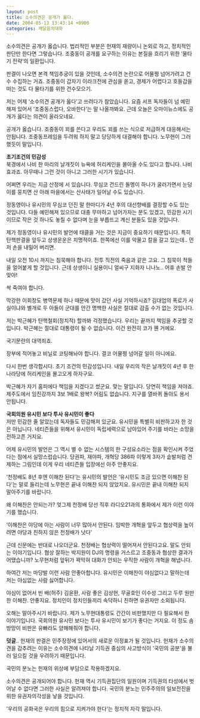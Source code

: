 ```yaml
---
layout: post
title: 소수의견은 공개가 옳다.
date: 2004-05-13 13:43:14 +0900
categories: 깨달음의대화
---
```

소수의견은 공개가 옳습니다. 법리적인 부분은 헌재의 재량이니 논외로 하고, 정치적인 판단만 한다면 그렇습니다. 조중동이 공개를 요구하는 이유는 본질을 흐리기 위한 ‘물타기 전략’의 일환입니다.    
  
판결이 나오면 본격 책임추궁이 있을 것인데, 소수의견 논란으로 어물쩡 넘어가려고 건수 수집하는 거죠. 조중동이 갑자기 이라크전에 관심을 쏟고, 경제가 어렵다고 호들갑을 떠는 것도 다 물타기를 위한 건수모으기.    
  
저는 어제 ‘소수의견 공개가 옳다’고 쓰려다가 참았습니다. 요즘 서프 독자들이 넘 예민해져 있어서 ‘조중동스럽다, 오바한다’는 말 나올까봐요. 근데 오늘은 오마이뉴스에도 공개가 옳다는 의견이 올라오네요.    
  
공개가 옳습니다. 조중동이 꾀를 쓴다고 우리도 꾀를 쓰는 식으로 저급하게 대응해서는 안됩니다. 조중동프레임을 두려워 하지 말고 당당하게 대결해야 합니다. 노무현이 그러했듯이 말입니다.    
  
**초기조건의 민감성**   
북경에서 나비 한 마리의 날개짓이 뉴욕에 허리케인을 몰아올 수도 있다고 합니다. 나비효과죠. 아무때나 그런 것이 아니고 그러한 시기가 있습니다.    
  
어쩌면 우리는 지금 산정에 서 있습니다. 무심코 건드린 돌멩이 하나가 굴러가면서 눈덩이를 뭉치면 산 아래 마을에서는 산사태가 일어날 수도 있습니다.    
  
정동영이나 유시민의 무심코 던진 말 한마디가 4년 후의 대선향배를 결정할 수도 있는 것입니다. 다들 예민해져 있으므로 대충 무마하고 넘어가자는 분도 있겠고, 민감한 시기이므로 작은 것 하나도 놓칠 수 없다며 눈을 부릅뜨고 계신 분들도 있을 것입니다.    
  
제가 정동영이나 유시민의 발언에 태클을 거는 것은 지금이 중요하기 때문입니다. 특히 탄핵판결을 앞두고 상생운운은 치명적이죠. 한쪽에선 이를 악물고 칼을 갈고 있는데.. 먼저 손을 내밀어 버리면.    
  
내일 오전 10시 까지는 침묵해야 합니다. 전투 직전의 죽음과 같은 고요. 그 침묵이 적들을 얼어붙게 할 것입니다. 근데 상생이니 실용이니 얼씨구 지화자 니나노.. 어휴 손발 안맞아!    
  
싹 죽여야 합니다.    
  
막강한 이회창도 병역문제 하나 때문에 맛이 갔던 사실 기억하시죠? 김대업의 폭로가 사실이냐와 별개로 두 아들이 군대를 안간 명백한 사실은 절대로 감출 수가 없는 것입니다.    
  
저는 박근혜가 탄핵철회(정치적) 할까봐 걱정했습니다. 우리는 끝까지 책임을 추궁할 것입니다. 박근혜는 절대로 대통령이 될 수 없습니다. 이건 완전히 코가 꿴 거에요.    
  
국기문란의 대역죄죠.    
  
장부에 적어놓고 비닐로 코팅해놔야 합니다. 결코 어물쩡 넘어갈 일이 아니에요.    
  
다시 한번 생각합시다. 초기 조건의 민감성입니다. 내일 우리의 작은 날개짓이 4년 후 한나라당에 허리케인을 몰고오게 하자구요.    
  
박근혜가 자기 홈피에다 책임을 지겠다고 썼군요. 맞는 말입니다. 당연히 책임을 져야죠. 제주도에서 임진강까지 3보 1배로 왕복? 어림도 없습니다. 지구를 열바퀴 돌아도 용서 안됩니다.    
  
**국회의원 유시민 보다 투사 유시민이 좋다**   
저만 민감한 줄 알았는데 독자들도 민감해져 있군요. 유시민을 특별히 비판하고자 한 것은 아닙니다. 네티즌들을 위해서 유시민이 독립세력으로 남아있어 주기를 바라는 소망을 전하고픈 거지요.    
  
어제 유시민의 발언은 그 역시 별 수 없는 시스템의 한 구성요소라는 점을 확인시켜 주었다는 점에서 실망스럽습니다. 당권파, 재야파, 개혁당 386파 이렇게 3자가 솥발처럼 견제하는 그림인데 이게 우리 네티즌들 입장에선 아주 안좋지요.    
  
‘천정배도 8년 후엔 이해찬 된다’는 유시민의 발언은 ‘유시민도 조금 있으면 이해찬 된다’는 말로 들리는데 노무현은 끝내 이해찬 되지 않았지요. 유시민은 끝내 이해찬 되지 말아주기를 바랍니다.    
  
왜 이해찬은 안되는가? 엊그제 천정배 당선 직후 라디오21과의 통화에서 제가 이런 이야기를 했습니다.    
  
‘이해찬은 야당에 아는 사람이 너무 많아서 안된다. 임박한 개혁을 앞두고 협상력을 높이려면 야당과 친하지 않은 천정배가 낫다’    
  
근데 신문에는 반대로 나오더군요. 천정배는 협상력이 떨어져서 안된다고요. 말도 안되는 이야기입니다. 협상 잘하는 박지원이 DJ의 명령을 거스르고 조중동과 협상한 결과가 어땠습니까? 노무현처럼 앞뒤가 꽉막혀 대화가 안되는 우직한 사람이 개혁을 해냅니다.    
  
하여간 저는 마당발 이런 사람 안좋아합니다. 유시민은 이해찬이 야심없다고 말하는데 저는 야심없는 사람 싫어합니다.    
  
야심이 없어서 빈 배(허주) 김윤환, 사람 좋은 김상현, 무골호인 이수성 그리고 두루 원만한 이해찬. 안좋지요. 정치인이 정치인들끼리 속닥하니 친하면 유권자만 소외됩니다.    
  
오해는 말아주시기 바랍니다. 제가 노무현대통령도 간간이 비판했지만 다 필요해서 한 이야기입니다. 국회의원 유시민 보다는 투사 유시민이 보기가 좋다는 거지요. 이 정도 솜방망이 비판은 유빠라도 양해해줘야 합니다.    
  
**덧글**.. 헌재의 판결은 민주장정에 있어서의 새로운 이정표가 될 것입니다. 헌재가 소수의견을 감추려는 이유는 소수의견에 나타날 기득권 중심의 사고방식이 '국민의 공분'을 불러 일으킬 것을 우려하기 때문입니다.    
  
국민의 분노는 헌재의 위상에 부담으로 작용하겠지요.    
  
소수의견은 공개되어야 합니다. 헌재 역시 기득권집단의 일원이며 기득권의 타성에서 벗어날 수 없다면 그러한 사실은 알려져야 합니다. 국민의 분노는 민주주의의 일보전진을 위한 유권자의각성을 낳을 것입니다.    
  
'우리의 공화국은 우리의 힘으로 지켜가야 한다'는 정치적 자각 말입니다.
